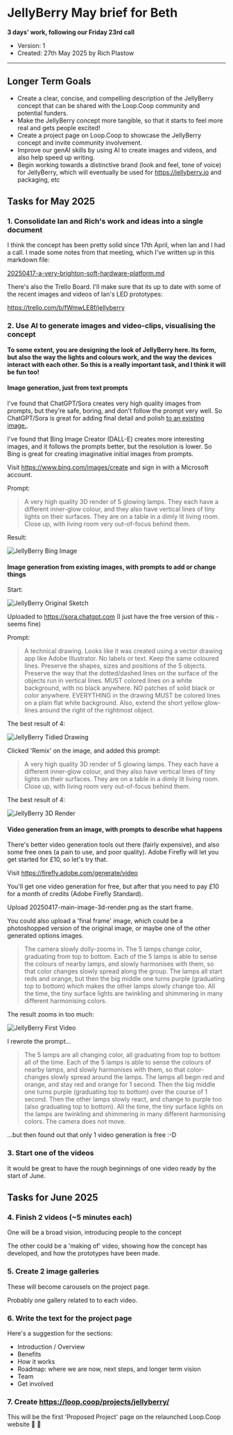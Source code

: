 # JellyBerry May brief for Beth

**3 days' work, following our Friday 23rd call**

- Version: 1
- Created: 27th May 2025 by Rich Plastow

---

## Longer Term Goals

- Create a clear, concise, and compelling description of the JellyBerry concept
  that can be shared with the Loop.Coop community and potential funders.
- Make the JellyBerry concept more tangible, so that it starts to feel more real
  and gets people excited!
- Create a project page on Loop.Coop to showcase the JellyBerry concept and
  invite community involvement.
- Improve our genAI skills by using AI to create images and videos, and also
  help speed up writing.
- Begin working towards a distinctive brand (look and feel, tone of voice) for
  JellyBerry, which will eventually be used for https://jellyberry.io and
  packaging, etc

## Tasks for May 2025

### 1. Consolidate Ian and Rich's work and ideas into a single document

I think the concept has been pretty solid since 17th April, when Ian and I
had a call. I made some notes from that meeting, which I've written up in this
markdown file:

[20250417-a-very-brighton-soft-hardware-platform.md](./20250417-a-very-brighton-soft-hardware-platform.md)

There's also the Trello Board. I'll make sure that its up to date with some of
the recent images and videos of Ian's LED prototypes:

<https://trello.com/b/fWmwLE8f/jellyberry>

### 2. Use AI to generate images and video-clips, visualising the concept

**To some extent, you are designing the look of JellyBerry here. Its form, but
also the way the lights and colours work, and the way the devices interact with
each other. So this is a really important task, and I think it will be fun too!**

#### Image generation, just from text prompts

I've found that ChatGPT/Sora creates very high quality images from prompts, but
they're safe, boring, and don't follow the prompt very well. So ChatGPT/Sora is
great for adding final detail and polish [to an existing image.](#image-generation-from-existing-images-with-prompts-to-add-or-change-things).

I've found that Bing Image Creator (DALL-E) creates more interesting images, and
it follows the prompts better, but the resolution is lower. So Bing is great for
creating imaginative initial images from prompts.

Visit https://www.bing.com/images/create and sign in with a Microsoft account.

Prompt:

> A very high quality 3D render of 5 glowing lamps. They each have a different inner-glow colour, and they also have vertical lines of tiny lights on their surfaces. They are on a table in a dimly lit living room. Close up, with living room very out-of-focus behind them.

Result:

![JellyBerry Bing Image](./20250417-main-image-bing-from-prompt.jpg)

#### Image generation from existing images, with prompts to add or change things

Start:

![JellyBerry Original Sketch](./20250417-main-image-original-sketch.jpg)

Uploaded to https://sora.chatgpt.com (I just have the free version of this -
seems fine)

Prompt:

> A technical drawing. Looks like it was created using a vector drawing app like Adobe Illustrator. No labels or text. Keep the same coloured lines. Preserve the shapes, sizes and positions of the 5 objects. Preserve the way that the dotted/dashed lines on the surface of the objects run in vertical lines. MUST colored lines on a white background, with no black anywhere. NO patches of solid black or color anywhere. EVERYTHING in the drawing MUST be colored lines on a plain flat white background. Also, extend the short yellow glow-lines around the right of the rightmost object.

The best result of 4:

![JellyBerry Tidied Drawing](./20250417-main-image-tidied-sketch.png)

Clicked 'Remix' on the image, and added this prompt:

> A very high quality 3D render of 5 glowing lamps. They each have a different inner-glow colour, and they also have vertical lines of tiny lights on their surfaces. They are on a table in a dimly lit living room. Close up, with living room very out-of-focus behind them.

The best result of 4:

![JellyBerry 3D Render](./20250417-main-image-3d-render.png)

#### Video generation from an image, with prompts to describe what happens

There's better video generation tools out there (fairly expensive), and also
some free ones (a pain to use, and poor quality). Adobe Firefly will let you get
started for £10, so let's try that.

Visit https://firefly.adobe.com/generate/video

You'll get one video generation for free, but after that you need to pay £10 for
a month of credits (Adobe Firefly Standard).

Upload 20250417-main-image-3d-render.png as the start frame.

You could also upload a 'final frame' image, which could be a photoshopped version of the original image, or maybe one of the other generated options images.

> The camera slowly dolly-zooms in. The 5 lamps change color, graduating from top to bottom. Each of the 5 lamps is able to sense the colours of nearby lamps, and slowly harmonises with them, so that color changes slowly spread along the group. The lamps all start reds and orange, but then the big middle one turns purple (graduating top to bottom) which makes the other lamps slowly change too. All the time, the tiny surface lights are twinkling and shimmering in many different harmonising colors.

The result zooms in too much:

![JellyBerry First Video](./20250417-main-image-first-video.gif)

I rewrote the prompt...

> The 5 lamps are all changing color, all graduating from top to bottom all of the time. Each of the 5 lamps is able to sense the colours of nearby lamps, and slowly harmonises with them, so that color-changes slowly spread around the lamps. The lamps all begin red and orange, and stay red and orange for 1 second. Then the big middle one turns purple (graduating top to bottom) over the course of 1 second. Then the other lamps slowly react, and change to purple too (also graduating top to bottom). All the time, the tiny surface lights on the lamps are twinkling and shimmering in many different harmonising colors. The camera does not move.

...but then found out that only 1 video generation is free :-D

### 3. Start one of the videos

It would be great to have the rough beginnings of one video ready by the start
of June.

## Tasks for June 2025

### 4. Finish 2 videos (~5 minutes each)

One will be a broad vision, introducing people to the concept

The other could be a 'making of' video, showing how the concept has developed,
and how the prototypes have been made. 

### 5. Create 2 image galleries

These will become carousels on the project page.

Probably one gallery related to to each video.

### 6. Write the text for the project page

Here's a suggestion for the sections:

- Introduction / Overview
- Benefits
- How it works
- Roadmap: where we are now, next steps, and longer term vision
- Team
- Get involved

### 7. Create https://loop.coop/projects/jellyberry/

This will be the first 'Proposed Project' page on the relaunched Loop.Coop
website 🎉 🚀
